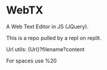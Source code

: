 # WebTX
A Web Text Editor in JS (JQuery). 

This is a repo pulled by a repl on replit.

Url utils:
{Url}?filename?content

For spaces use %20
